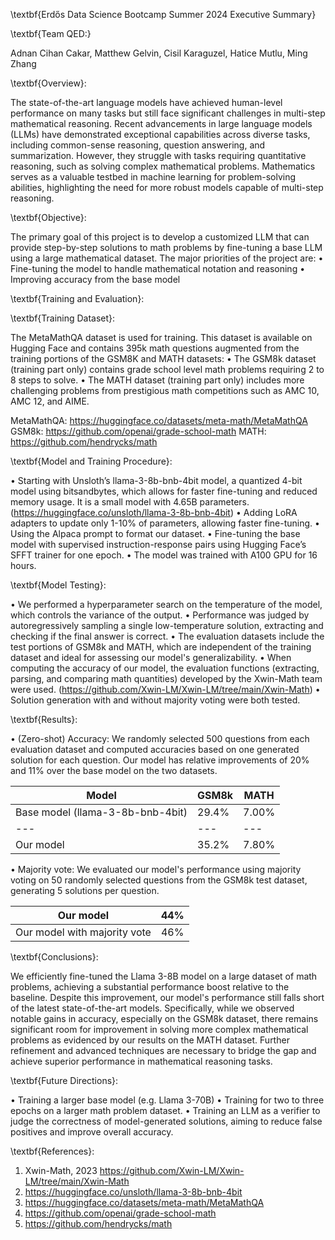 \textbf{Erdős Data Science Bootcamp Summer 2024 Executive Summary}

\textbf{Team QED:}

Adnan Cihan Cakar, Matthew Gelvin, Cisil Karaguzel, Hatice Mutlu, Ming Zhang

\textbf{Overview}:

The state-of-the-art language models have achieved human-level performance on many tasks but still face significant challenges in multi-step mathematical reasoning. Recent advancements in large language models (LLMs) have demonstrated exceptional capabilities across diverse tasks, including common-sense reasoning, question answering, and summarization. However, they struggle with tasks requiring quantitative reasoning, such as solving complex mathematical problems. Mathematics serves as a valuable testbed in machine learning for problem-solving abilities, highlighting the need for more robust models capable of multi-step reasoning.

\textbf{Objective}:

The primary goal of this project is to develop a customized LLM that can provide step-by-step solutions to math problems by fine-tuning a base LLM using a large mathematical dataset. The major priorities of the project are:
$\bullet$ Fine-tuning the model to handle mathematical notation and reasoning
$\bullet$ Improving accuracy from the base model

\textbf{Training and Evaluation}:

\textbf{Training Dataset}: 

The MetaMathQA dataset is used for training. This dataset is available on Hugging Face and contains 395k math questions augmented from the training portions of the GSM8K and MATH datasets: 
$\bullet$ The GSM8k dataset (training part only) contains grade school level math problems requiring 2 to 8 steps to solve. 
$\bullet$ The MATH dataset (training part only) includes more challenging problems from prestigious math competitions such as AMC 10, AMC 12, and AIME.

MetaMathQA: https://huggingface.co/datasets/meta-math/MetaMathQA
GSM8k: https://github.com/openai/grade-school-math
MATH: https://github.com/hendrycks/math

\textbf{Model and Training Procedure}:

$\bullet$ Starting with Unsloth’s llama-3-8b-bnb-4bit model, a quantized 4-bit model using bitsandbytes, which allows for faster fine-tuning and reduced memory usage. It is a small model with 4.65B parameters. (https://huggingface.co/unsloth/llama-3-8b-bnb-4bit)
$\bullet$ Adding LoRA adapters to update only 1-10% of parameters, allowing faster fine-tuning.
$\bullet$ Using the Alpaca prompt to format our dataset.
$\bullet$ Fine-tuning the base model with supervised instruction-response pairs using Hugging Face’s SFFT trainer for one epoch. 
$\bullet$ The model was trained with A100 GPU for 16 hours. 

\textbf{Model Testing}: 

$\bullet$ We performed a hyperparameter search on the temperature of the model, which controls the variance of the output.
$\bullet$ Performance was judged by autoregressively sampling a single low-temperature solution, extracting and checking if the final answer is correct. 
$\bullet$ The evaluation datasets include the test portions of GSM8k and MATH, which are independent of the training dataset and ideal for assessing our model's generalizability.
$\bullet$ When computing the accuracy of our model, the evaluation functions (extracting, parsing, and comparing math quantities) developed by the Xwin-Math team were used. (https://github.com/Xwin-LM/Xwin-LM/tree/main/Xwin-Math)
$\bullet$ Solution generation with and without majority voting were both tested.

\textbf{Results}:

$\bullet$ (Zero-shot) Accuracy: We randomly selected 500 questions from each evaluation dataset and computed accuracies based on one generated solution for each question. Our model has relative improvements of 20% and 11% over the base model on the two datasets.

| Model                            | GSM8k    | MATH     |
| ---                              | ---      | ---      |
| Base model (llama-3-8b-bnb-4bit) |  29.4%   |  7.00%   |
| ---                              | ---      | ---      |
| Our model                        |  35.2%   | 7.80%    |

$\bullet$ Majority vote: We evaluated our model's performance using majority voting on 50 randomly selected questions from the GSM8k test dataset, generating 5 solutions per question.

| Our model                        | 44%  |
| ---                              | ---  |
| Our model with majority vote     | 46%  |

\textbf{Conclusions}:

 We efficiently fine-tuned the Llama 3-8B model on a large dataset of math problems, achieving a substantial performance boost relative to the baseline. Despite this improvement, our model's performance still falls short of the latest state-of-the-art models. Specifically, while we observed notable gains in accuracy, especially on the GSM8k dataset, there remains significant room for improvement in solving more complex mathematical problems as evidenced by our results on the MATH dataset. Further refinement and advanced techniques are necessary to bridge the gap and achieve superior performance in mathematical reasoning tasks.

\textbf{Future Directions}:

$\bullet$ Training a larger base model (e.g. Llama 3-70B)
$\bullet$ Training for two to three epochs on a larger math problem dataset. 
$\bullet$ Training an LLM as a verifier to judge the correctness of model-generated solutions, aiming to reduce false positives and improve overall accuracy.

\textbf{References}:

1. Xwin-Math, 2023  https://github.com/Xwin-LM/Xwin-LM/tree/main/Xwin-Math
2. https://huggingface.co/unsloth/llama-3-8b-bnb-4bit
3. https://huggingface.co/datasets/meta-math/MetaMathQA
4. https://github.com/openai/grade-school-math
5. https://github.com/hendrycks/math

